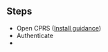## Steps

- Open CPRS ([Install guidance](https://dvagov.sharepoint.com/sites/CDSProgramTeam/SitePages/Platform%20Pages/CDSC-How-To-Guide-Install-CPRS-VistA-Station-500.aspx#update-target-address))
- Authenticate
- 
